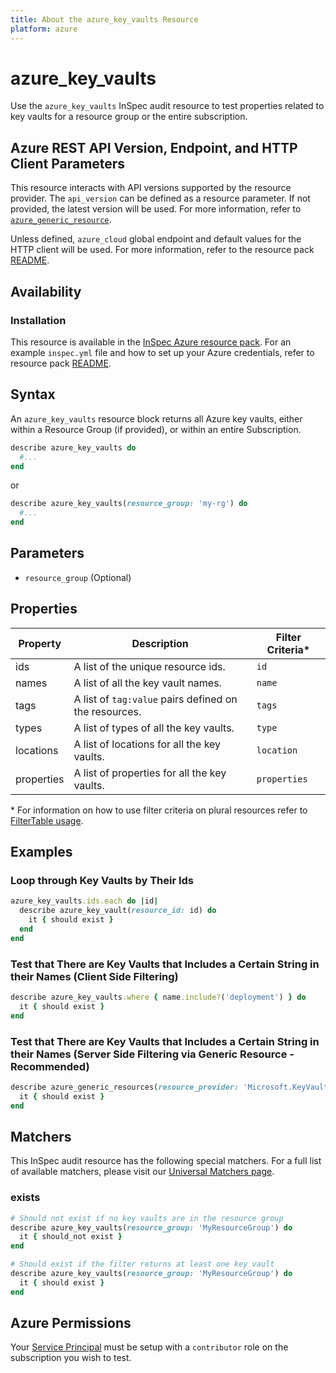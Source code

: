 ```yaml
---
title: About the azure_key_vaults Resource
platform: azure
---
```


# azure_key_vaults

Use the `azure_key_vaults` InSpec audit resource to test properties related to key vaults for a resource group or the entire subscription.

## Azure REST API Version, Endpoint, and HTTP Client Parameters

This resource interacts with API versions supported by the resource provider.
The `api_version` can be defined as a resource parameter.
If not provided, the latest version will be used.
For more information, refer to [`azure_generic_resource`](azure_generic_resource.md).

Unless defined, `azure_cloud` global endpoint and default values for the HTTP client will be used.
For more information, refer to the resource pack [README](../../README.md).

## Availability

### Installation

This resource is available in the [InSpec Azure resource pack](https://github.com/inspec/inspec-azure). 
For an example `inspec.yml` file and how to set up your Azure credentials, refer to resource pack [README](../../README.md#Service-Principal).

## Syntax

An `azure_key_vaults` resource block returns all Azure key vaults, either within a Resource Group (if provided), or within an entire Subscription.
```ruby
describe azure_key_vaults do
  #...
end
```
or
```ruby
describe azure_key_vaults(resource_group: 'my-rg') do
  #...
end
```
## Parameters

- `resource_group` (Optional)

## Properties

|Property       | Description                                                                          | Filter Criteria<superscript>*</superscript> |
|---------------|--------------------------------------------------------------------------------------|-----------------|
| ids           | A list of the unique resource ids.                                                   | `id`            |
| names         | A list of all the key vault names.                                                   | `name`          |
| tags          | A list of `tag:value` pairs defined on the resources.                                | `tags`          |
| types         | A list of types of all the key vaults.                                               | `type`          |
| locations     | A list of locations for all the key vaults.                                          | `location`      |
| properties    | A list of properties for all the key vaults.                                         | `properties`    |

<superscript>*</superscript> For information on how to use filter criteria on plural resources refer to [FilterTable usage](https://github.com/inspec/inspec/blob/master/dev-docs/filtertable-usage.md).
  
## Examples

### Loop through Key Vaults by Their Ids  
```ruby
azure_key_vaults.ids.each do |id|
  describe azure_key_vault(resource_id: id) do
    it { should exist }
  end
end  
```     
### Test that There are Key Vaults that Includes a Certain String in their Names (Client Side Filtering)   
```ruby
describe azure_key_vaults.where { name.include?('deployment') } do
  it { should exist }
end
```    
### Test that There are Key Vaults that Includes a Certain String in their Names (Server Side Filtering via Generic Resource - Recommended)   
```ruby
describe azure_generic_resources(resource_provider: 'Microsoft.KeyVault/vaults', substring_of_name: 'deployment') do
  it { should exist }
end
```
## Matchers

This InSpec audit resource has the following special matchers. For a full list of available matchers, please visit our [Universal Matchers page](https://www.inspec.io/docs/reference/matchers/).

### exists
```ruby
# Should not exist if no key vaults are in the resource group
describe azure_key_vaults(resource_group: 'MyResourceGroup') do
  it { should_not exist }
end

# Should exist if the filter returns at least one key vault
describe azure_key_vaults(resource_group: 'MyResourceGroup') do
  it { should exist }
end
```
## Azure Permissions

Your [Service Principal](https://docs.microsoft.com/en-us/azure/azure-resource-manager/resource-group-create-service-principal-portal) must be setup with a `contributor` role on the subscription you wish to test.
